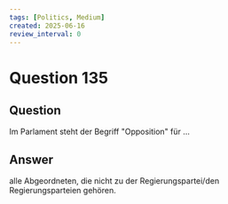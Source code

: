 ```yaml
---
tags: [Politics, Medium]
created: 2025-06-16
review_interval: 0
---
```


# Question 135

## Question

Im Parlament steht der Begriff "Opposition" für …

## Answer

alle Abgeordneten, die nicht zu der Regierungspartei/den Regierungsparteien gehören.
